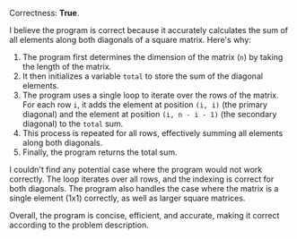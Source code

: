 Correctness: **True**.

I believe the program is correct because it accurately calculates the sum of all elements along both diagonals of a square matrix. Here's why:

1. The program first determines the dimension of the matrix (`n`) by taking the length of the matrix.
2. It then initializes a variable `total` to store the sum of the diagonal elements.
3. The program uses a single loop to iterate over the rows of the matrix. For each row `i`, it adds the element at position `(i, i)` (the primary diagonal) and the element at position `(i, n - i - 1)` (the secondary diagonal) to the `total` sum.
4. This process is repeated for all rows, effectively summing all elements along both diagonals.
5. Finally, the program returns the total sum.

I couldn't find any potential case where the program would not work correctly. The loop iterates over all rows, and the indexing is correct for both diagonals. The program also handles the case where the matrix is a single element (1x1) correctly, as well as larger square matrices.

Overall, the program is concise, efficient, and accurate, making it correct according to the problem description.